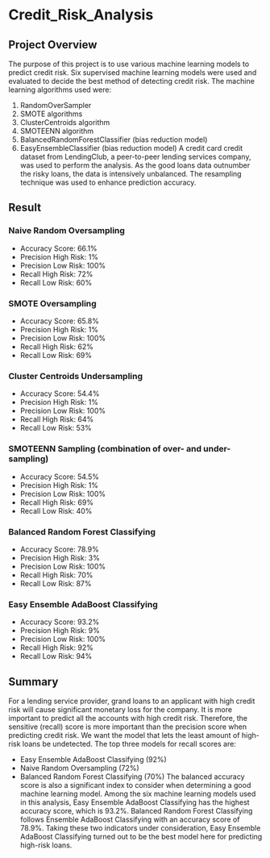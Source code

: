 # Credit_Risk_Analysis

## Project Overview
The purpose of this project is to use various machine learning models to predict credit risk. 
Six supervised machine learning models were used and evaluated to decide the best method of detecting credit risk. The machine learning algorithms used were:
1.	RandomOverSampler 
2.	SMOTE algorithms 
3.	ClusterCentroids algorithm 
4.	SMOTEENN algorithm 
5.	BalancedRandomForestClassifier (bias reduction model) 
6.	EasyEnsembleClassifier (bias reduction model)
A credit card credit dataset from LendingClub, a peer-to-peer lending services company, was used to perform the analysis. As the good loans data outnumber the risky loans, the data is intensively unbalanced. The resampling technique was used to enhance prediction accuracy. 
## Result
### Naive Random Oversampling
- Accuracy Score: 66.1%
- Precision High Risk: 1%
- Precision Low Risk: 100%
- Recall High Risk: 72%
- Recall Low Risk: 60%
### SMOTE Oversampling
- Accuracy Score: 65.8%
- Precision High Risk: 1%
- Precision Low Risk: 100%
- Recall High Risk: 62%
- Recall Low Risk: 69%
### Cluster Centroids Undersampling
- Accuracy Score: 54.4%
- Precision High Risk: 1%
- Precision Low Risk: 100%
- Recall High Risk: 64%
- Recall Low Risk: 53%
### SMOTEENN Sampling (combination of over- and under-sampling)
- Accuracy Score: 54.5%
- Precision High Risk: 1%
- Precision Low Risk: 100%
- Recall High Risk: 69%
- Recall Low Risk: 40%
### Balanced Random Forest Classifying
- Accuracy Score: 78.9%
- Precision High Risk: 3%
- Precision Low Risk: 100%
- Recall High Risk: 70%
- Recall Low Risk: 87%
### Easy Ensemble AdaBoost Classifying 
- Accuracy Score: 93.2%
- Precision High Risk: 9%
- Precision Low Risk: 100%
- Recall High Risk: 92%
- Recall Low Risk: 94%
## Summary
For a lending service provider, grand loans to an applicant with high credit risk will cause significant monetary loss for the company. It is more important to predict all the accounts with high credit risk. Therefore, the sensitive (recall) score is more important than the precision score when predicting credit risk. We want the model that lets the least amount of high-risk loans be undetected. 
The top three models for recall scores are:
- Easy Ensemble AdaBoost Classifying (92%)
- Naive Random Oversampling (72%)
- Balanced Random Forest Classifying (70%)
The balanced accuracy score is also a significant index to consider when determining a good machine learning model. Among the six machine learning models used in this analysis, Easy Ensemble AdaBoost Classifying has the highest accuracy score, which is 93.2%. Balanced Random Forest Classifying follows Ensemble AdaBoost Classifying with an accuracy score of 78.9%. 
Taking these two indicators under consideration, Easy Ensemble AdaBoost Classifying turned out to be the best model here for predicting high-risk loans.
